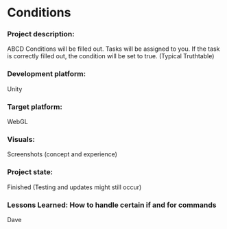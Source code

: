 # Conditions

### Project description: 
ABCD Conditions will be filled out. Tasks will be assigned to you. If the task is correctly filled out, the condition will be set to true.
(Typical Truthtable)

### Development platform: 
Unity

### Target platform: 
WebGL 

### Visuals: 
Screenshots (concept and experience)


### Project state: 
Finished (Testing and updates might still occur)


### Lessons Learned: How to handle certain if and for commands

Dave

